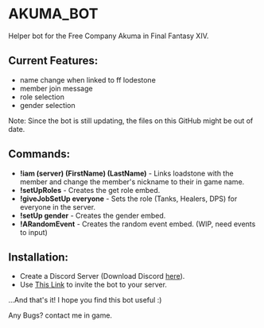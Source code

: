 # AKUMA_BOT

Helper bot for the Free Company Akuma in Final Fantasy XIV.

## Current Features:
- name change when linked to ff lodestone
- member join message
- role selection
- gender selection

Note: Since the bot is still updating, the files on this GitHub might be out of date. 

## Commands:

- **!iam (server) (FirstName) (LastName)** - Links loadstone with the member and change the member's nickname to their in game name. 
- **!setUpRoles** - Creates the get role embed.
- **!giveJobSetUp everyone** - Sets the role (Tanks, Healers, DPS) for everyone in the server.
- **!setUp gender** - Creates the gender embed.
- **!ARandomEvent** - Creates the random event embed. (WIP, need events to input)

## Installation:

- Create a Discord Server (Download Discord [here](https://discord.com/download)).
- Use [This Link](https://discord.com/api/oauth2/authorize?client_id=912240616556097596&permissions=8&scope=bot%20applications.commands) to invite the bot to your server.

...And that's it! I hope you find this bot useful :)

Any Bugs? 
contact me in game.
